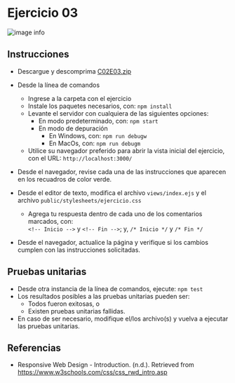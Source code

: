 # Ejercicio 03

![image info](images/ejercicio03.gif)

## Instrucciones

* Descargue y descomprima [C02E03.zip](../../zips/C02E03.zip)
* Desde la línea de comandos
	+ Ingrese a la carpeta con el ejercicio
	+ Instale los paquetes necesarios, con: `npm install`
	+ Levante el servidor con cualquiera de las siguientes opciones:
		- En modo predeterminado, con: `npm start`
		- En modo de depuración 
			+ En Windows, con: `npm run debugw`
			+ En MacOs, con: `npm run debugm`
	+ Utilice su navegador preferido para abrir la vista inicial del ejercicio, con el URL: `http://localhost:3000/`

* Desde el navegador, revise cada una de las instrucciones que aparecen en los recuadros de color verde.
* Desde el editor de texto, modifica el archivo `views/index.ejs` y el archivo `public/stylesheets/ejercicio.css`
	+ Agrega tu respuesta dentro de cada uno de los comentarios marcados, con:  
	`<!-- Inicio -->` y `<!-- Fin -->`; y, `/* Inicio */` y `/* Fin */`
* Desde el navegador, actualice la página y verifique si los cambios cumplen con las instrucciones solicitadas.

## Pruebas unitarias

* Desde otra instancia de la línea de comandos, ejecute: `npm test`
* Los resultados posibles a las pruebas unitarias pueden ser: 
	+ Todos fueron exitosas, o
	+ Existen pruebas unitarias fallidas.
* En caso de ser necesario, modifique el/los archivo(s) y vuelva a ejecutar las pruebas unitarias. 

## Referencias 

* Responsive Web Design - Introduction. (n.d.). Retrieved from https://www.w3schools.com/css/css_rwd_intro.asp